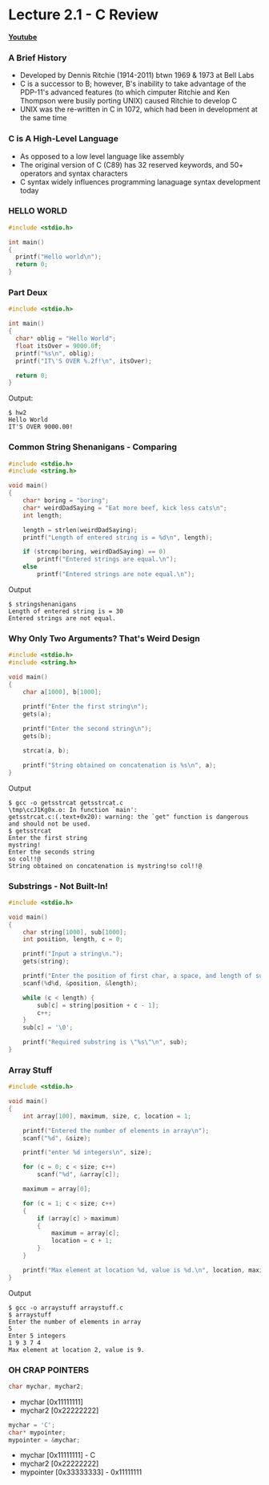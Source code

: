 # Lecture 2.1 - C Review  

[**Youtube**](https://www.youtube.com/watch?v=_X4ejt-XblM)

### A Brief History
* Developed by Dennis Ritchie (1914-2011) btwn 1969 & 1973 at Bell Labs
* C is a successor to B; however, B's inability to take advantage of the PDP-11's advanced features (to which cimputer Ritchie and Ken Thompson were busily porting UNIX) caused Ritchie to develop C
* UNIX was the re-written in C in 1072, which had been in development at the same time

### C is A High-Level Language
* As opposed to a low level language like assembly
* The original version of C (C89) has 32 reserved keywords, and 50+ operators and syntax characters
* C syntax widely influences programming lanaguage syntax development today

### HELLO WORLD
``` C
#include <stdio.h>

int main()
{
  printf("Hello world\n");
  return 0;
}
```

### Part Deux
``` C
#include <stdio.h>

int main()
{
  char* oblig = "Hello World";
  float itsOver = 9000.0f;
  printf("%s\n", oblig);
  printf("IT\'S OVER %.2f!\n", itsOver);

  return 0;
}
```
Output:
```
$ hw2
Hello World
IT'S OVER 9000.00!
```
### Common String Shenanigans - Comparing
``` C
#include <stdio.h>
#include <string.h>

void main()
{
	char* boring = "boring";
	char* weirdDadSaying = "Eat more beef, kick less cats\n";
	int length;

	length = strlen(weirdDadSaying);
	printf("Length of entered string is = %d\n", length);

	if (strcmp(boring, weirdDadSaying) == 0)
		printf("Entered strings are equal.\n");
	else
		printf("Entered strings are note equal.\n");
```
Output 

```
$ stringshenanigans
Length of entered string is = 30
Entered strings are not equal.
```

### Why Only Two Arguments? That's Weird Design

``` C
#include <stdio.h>
#include <string.h>

void main()
{
	char a[1000], b[1000];
	
	printf("Enter the first string\n");
	gets(a);

	printf("Enter the second string\n");
	gets(b);

	strcat(a, b);

	printf("String obtained on concatenation is %s\n", a);
}
```
Output
```
$ gcc -o getsstrcat getsstrcat.c
\tmp\ccJ1Kg0x.o: In function `main':
getsstrcat.c:(.text+0x20): warning: the `get" function is dangerous and should not be used.
$ getsstrcat
Enter the first string
mystring!
Enter the seconds string
so col!!@
String obtained on concatenation is mystring!so col!!@
```

### Substrings - Not Built-In!

``` C
#include <stdio.h>

void main() 
{
	char string[1000], sub[1000];
	int position, length, c = 0;

	printf("Input a string\n.");
	gets(string);

	printf("Enter the position of first char, a space, and length of substring\n");
	scanf(%d%d, &position, &length);

	while (c < length) {
		sub[c] = string[position + c - 1];
		c++;
	}
	sub[c] = '\0';

	printf("Required substring is \"%s\"\n", sub);
}
```

### Array Stuff
``` C
#include <stdio.h>

void main()
{
	int array[100], maximum, size, c, location = 1;

	printf("Entered the number of elements in array\n");
	scanf("%d", &size);

	printf("enter %d integers\n", size);

	for (c = 0; c < size; c++) 
		scanf("%d", &array[c]);

	maximum = array[0];

	for (c = 1; c < size; c++)
	{
		if (array[c] > maximum) 
		{
			maximum = array[c];
			location = c + 1;
		}
	}

	printf("Max element at location %d, value is %d.\n", location, maximum);
}

```
Output
```
$ gcc -o arraystuff arraystuff.c
$ arraystuff
Enter the number of elements in array
5
Enter 5 integers
1 9 3 7 4
Max element at location 2, value is 9.
```

### OH CRAP POINTERS

``` C
char mychar, mychar2;
```

* mychar [0x11111111]
* mychar2 [0x22222222]

``` C
mychar = 'C';
char* mypointer;
mypointer = &mychar;
```
* mychar [0x11111111] - C
* mychar2 [0x22222222]
* mypointer [0x33333333] - 0x11111111
